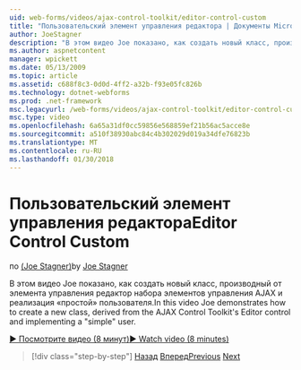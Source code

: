 ```yaml
---
uid: web-forms/videos/ajax-control-toolkit/editor-control-custom
title: "Пользовательский элемент управления редактора | Документы Microsoft"
author: JoeStagner
description: "В этом видео Joe показано, как создать новый класс, производный от элемента управления редактор набора элементов управления AJAX и реализация «простой» пользователя."
ms.author: aspnetcontent
manager: wpickett
ms.date: 05/13/2009
ms.topic: article
ms.assetid: c688f8c3-0d0d-4ff2-a32b-f93e05fc826b
ms.technology: dotnet-webforms
ms.prod: .net-framework
msc.legacyurl: /web-forms/videos/ajax-control-toolkit/editor-control-custom
msc.type: video
ms.openlocfilehash: 6a65a31df0cc59856e568859ef21b56ac5acce8e
ms.sourcegitcommit: a510f38930abc84c4b302029d019a34dfe76823b
ms.translationtype: MT
ms.contentlocale: ru-RU
ms.lasthandoff: 01/30/2018
---
```

<a name="editor-control-custom"></a><span data-ttu-id="a2a42-103">Пользовательский элемент управления редактора</span><span class="sxs-lookup"><span data-stu-id="a2a42-103">Editor Control Custom</span></span>
====================
<span data-ttu-id="a2a42-104">по [(Joe Stagner)](https://github.com/JoeStagner)</span><span class="sxs-lookup"><span data-stu-id="a2a42-104">by [Joe Stagner](https://github.com/JoeStagner)</span></span>

<span data-ttu-id="a2a42-105">В этом видео Joe показано, как создать новый класс, производный от элемента управления редактор набора элементов управления AJAX и реализация «простой» пользователя.</span><span class="sxs-lookup"><span data-stu-id="a2a42-105">In this video Joe demonstrates how to create a new class, derived from the AJAX Control Toolkit's Editor control and implementing a "simple" user.</span></span>

[<span data-ttu-id="a2a42-106">&#9654; Посмотрите видео (8 минут)</span><span class="sxs-lookup"><span data-stu-id="a2a42-106">&#9654; Watch video (8 minutes)</span></span>](https://channel9.msdn.com/Blogs/ASP-NET-Site-Videos/editor-control-custom)

>[!div class="step-by-step"]
<span data-ttu-id="a2a42-107">[Назад](editor-control.md)
[Вперед](create-a-new-custom-extender.md)</span><span class="sxs-lookup"><span data-stu-id="a2a42-107">[Previous](editor-control.md)
[Next](create-a-new-custom-extender.md)</span></span>
